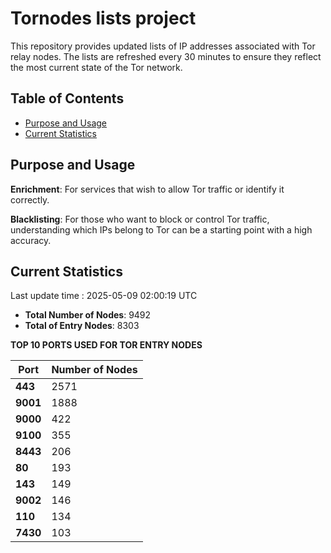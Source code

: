 # Tornodes lists project

This repository provides updated lists of IP addresses associated with Tor relay nodes. The lists are refreshed every 30 minutes to ensure they reflect the most current state of the Tor network.

## Table of Contents

- [Purpose and Usage](#purpose-and-usage)
- [Current Statistics](#current-statistics)


## Purpose and Usage

**Enrichment**: For services that wish to allow Tor traffic or identify it correctly.

**Blacklisting**: For those who want to block or control Tor traffic, understanding which IPs belong to Tor can be a starting point with a high accuracy.

## Current Statistics

Last update time : 2025-05-09 02:00:19 UTC

- **Total Number of Nodes**: 9492
- **Total of Entry Nodes**: 8303

**TOP 10 PORTS USED FOR TOR ENTRY NODES**

| **Port** | **Number of Nodes** |
|------|-----------------|
| **443**   | 2571  |
| **9001**   | 1888  |
| **9000**   | 422  |
| **9100**   | 355  |
| **8443**   | 206  |
| **80**   | 193  |
| **143**   | 149  |
| **9002**   | 146  |
| **110**   | 134  |
| **7430**   | 103  |

